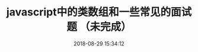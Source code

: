 ---
title: javascript中的类数组和一些常见的面试题 （未完成）
date: 2018-08-29 15:34:12
tags: [JavaScript]
categories: [JavaScript]
description: javascript中的类数组有哪些和一些常见的面试题
---